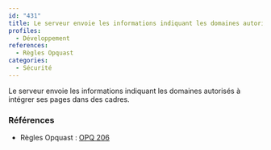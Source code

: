 ```yaml
---
id: "431"
title: Le serveur envoie les informations indiquant les domaines autorisés à intégrer ses pages dans des cadres
profiles:
  - Développement
references:
  - Règles Opquast
categories:
  - Sécurité
---
```


Le serveur envoie les informations indiquant les domaines autorisés à intégrer ses pages dans des cadres.

### Références

*   Règles Opquast : [OPQ 206](https://checklists.opquast.com/fr/assurance-qualite-web/le-serveur-envoie-les-informations-indiquant-les-domaines-autorises-a-integrer-ses-pages-dans-des-cadres)
